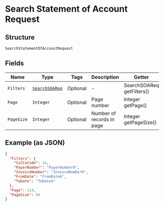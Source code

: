 
# Search Statement of Account Request

## Structure

`SearchStatementOfAccountRequest`

## Fields

| Name | Type | Tags | Description | Getter | Setter |
|  --- | --- | --- | --- | --- | --- |
| `Filters` | [`SearchSOAReq`](../../doc/models/search-soa-req.md) | Optional | - | SearchSOAReq getFilters() | setFilters(SearchSOAReq filters) |
| `Page` | `Integer` | Optional | Page number | Integer getPage() | setPage(Integer page) |
| `PageSize` | `Integer` | Optional | Number of records in page | Integer getPageSize() | setPageSize(Integer pageSize) |

## Example (as JSON)

```json
{
  "Filters": {
    "ColCoCode": 14,
    "PayerNumber": "PayerNumber0",
    "InvoiceNumber": "InvoiceNumber0",
    "FromDate": "FromDate6",
    "ToDate": "ToDate4"
  },
  "Page": 114,
  "PageSize": 94
}
```

